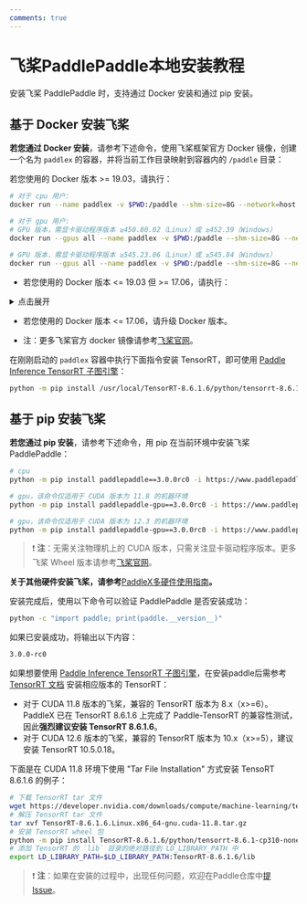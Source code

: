 ```yaml
---
comments: true
---
```


# 飞桨PaddlePaddle本地安装教程



安装飞桨 PaddlePaddle 时，支持通过 Docker 安装和通过 pip 安装。

## 基于 Docker 安装飞桨
<b>若您通过 Docker 安装</b>，请参考下述命令，使用飞桨框架官方 Docker 镜像，创建一个名为 `paddlex` 的容器，并将当前工作目录映射到容器内的 `/paddle` 目录：

若您使用的 Docker 版本 >= 19.03，请执行：

```bash
# 对于 cpu 用户:
docker run --name paddlex -v $PWD:/paddle --shm-size=8G --network=host -it ccr-2vdh3abv-pub.cnc.bj.baidubce.com/paddlepaddle/paddle:3.0.0rc0 /bin/bash

# 对于 gpu 用户:
# GPU 版本，需显卡驱动程序版本 ≥450.80.02（Linux）或 ≥452.39（Windows）
docker run --gpus all --name paddlex -v $PWD:/paddle --shm-size=8G --network=host -it ccr-2vdh3abv-pub.cnc.bj.baidubce.com/paddlepaddle/paddle:3.0.0rc0-gpu-cuda11.8-cudnn8.6-trt8.5 /bin/bash

# GPU 版本，需显卡驱动程序版本 ≥545.23.06（Linux）或 ≥545.84（Windows）
docker run --gpus all --name paddlex -v $PWD:/paddle --shm-size=8G --network=host -it ccr-2vdh3abv-pub.cnc.bj.baidubce.com/paddlepaddle/paddle:3.0.0rc0-gpu-cuda12.3-cudnn9.0-trt8.6 /bin/bash
```

* 若您使用的 Docker 版本 <= 19.03 但 >= 17.06，请执行：

<details><summary> 点击展开</summary>

<pre><code class="language-bash"># 对于 cpu 用户:
docker run --name paddlex -v $PWD:/paddle --shm-size=8G --network=host -it ccr-2vdh3abv-pub.cnc.bj.baidubce.com/paddlepaddle/paddle:3.0.0rc0 /bin/bash

# 对于 gpu 用户:
# CUDA11.8 用户
nvidia-docker run --name paddlex -v $PWD:/paddle --shm-size=8G --network=host -it ccr-2vdh3abv-pub.cnc.bj.baidubce.com/paddlepaddle/paddle:3.0.0rc0-gpu-cuda11.8-cudnn8.6-trt8.5 /bin/bash

# CUDA12.3 用户
nvidia-docker run --name paddlex -v $PWD:/paddle --shm-size=8G --network=host -it ccr-2vdh3abv-pub.cnc.bj.baidubce.com/paddlepaddle/paddle:3.0.0rc0-gpu-cuda12.3-cudnn9.0-trt8.6 /bin/bash
</code></pre></details>

* 若您使用的 Docker 版本 <= 17.06，请升级 Docker 版本。

* 注：更多飞桨官方 docker 镜像请参考[飞桨官网](https://www.paddlepaddle.org.cn/install/quick?docurl=/documentation/docs/zh/install/docker/linux-docker.html)。

在刚刚启动的 `paddlex` 容器中执行下面指令安装 TensorRT，即可使用 [Paddle Inference TensorRT 子图引擎](https://www.paddlepaddle.org.cn/documentation/docs/zh/guides/paddle_v3_features/paddle_trt_cn.html)：

```bash
python -m pip install /usr/local/TensorRT-8.6.1.6/python/tensorrt-8.6.1-cp310-none-linux_x86_64.whl
```

## 基于 pip 安装飞桨
<b>若您通过 pip 安装</b>，请参考下述命令，用 pip 在当前环境中安装飞桨 PaddlePaddle：

```bash
# cpu
python -m pip install paddlepaddle==3.0.0rc0 -i https://www.paddlepaddle.org.cn/packages/stable/cpu/

# gpu，该命令仅适用于 CUDA 版本为 11.8 的机器环境
python -m pip install paddlepaddle-gpu==3.0.0rc0 -i https://www.paddlepaddle.org.cn/packages/stable/cu118/

# gpu，该命令仅适用于 CUDA 版本为 12.3 的机器环境
python -m pip install paddlepaddle-gpu==3.0.0rc0 -i https://www.paddlepaddle.org.cn/packages/stable/cu123/
```

> ❗ <b>注</b>：无需关注物理机上的 CUDA 版本，只需关注显卡驱动程序版本。更多飞桨 Wheel 版本请参考[飞桨官网](https://www.paddlepaddle.org.cn/install/quick?docurl=/documentation/docs/zh/install/pip/linux-pip.html)。

<b>关于其他硬件安装飞桨，请参考</b>[PaddleX多硬件使用指南](../other_devices_support/multi_devices_use_guide.md)<b>。</b>

安装完成后，使用以下命令可以验证 PaddlePaddle 是否安装成功：

```bash
python -c "import paddle; print(paddle.__version__)"
```
如果已安装成功，将输出以下内容：

```bash
3.0.0-rc0
```

如果想要使用 [Paddle Inference TensorRT 子图引擎](https://www.paddlepaddle.org.cn/documentation/docs/zh/guides/paddle_v3_features/paddle_trt_cn.html)，在安装paddle后需参考 [TensorRT 文档](https://docs.nvidia.com/deeplearning/tensorrt/archives/index.html) 安装相应版本的 TensorRT：

- 对于 CUDA 11.8 版本的飞桨，兼容的 TensorRT 版本为 8.x（x>=6）。PaddleX 已在 TensorRT 8.6.1.6 上完成了 Paddle-TensorRT 的兼容性测试，因此**强烈建议安装 TensorRT 8.6.1.6**。
- 对于 CUDA 12.6 版本的飞桨，兼容的 TensorRT 版本为 10.x（x>=5），建议安装 TensorRT 10.5.0.18。

下面是在 CUDA 11.8 环境下使用 "Tar File Installation" 方式安装 TensoRT 8.6.1.6 的例子：

```bash
# 下载 TensorRT tar 文件
wget https://developer.nvidia.com/downloads/compute/machine-learning/tensorrt/secure/8.6.1/tars/TensorRT-8.6.1.6.Linux.x86_64-gnu.cuda-11.8.tar.gz
# 解压 TensorRT tar 文件
tar xvf TensorRT-8.6.1.6.Linux.x86_64-gnu.cuda-11.8.tar.gz
# 安装 TensorRT wheel 包
python -m pip install TensorRT-8.6.1.6/python/tensorrt-8.6.1-cp310-none-linux_x86_64.whl
# 添加 TensorRT 的 `lib` 目录的绝对路径到 LD_LIBRARY_PATH 中
export LD_LIBRARY_PATH=$LD_LIBRARY_PATH:TensorRT-8.6.1.6/lib
```

> ❗ <b>注</b>：如果在安装的过程中，出现任何问题，欢迎在Paddle仓库中[提Issue](https://github.com/PaddlePaddle/Paddle/issues)。
